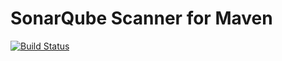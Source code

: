# SonarQube Scanner for Maven


[![Build Status](https://travis-ci.org/SonarSource/sonar-maven.svg)](https://travis-ci.org/SonarSource/sonar-maven)

